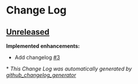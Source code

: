 # Change Log

## [Unreleased](https://github.com/DimensionLab/mathvr/tree/HEAD)

**Implemented enhancements:**

- Add changelog [\#3](https://github.com/DimensionLab/mathvr/issues/3)



\* *This Change Log was automatically generated by [github_changelog_generator](https://github.com/skywinder/Github-Changelog-Generator)*